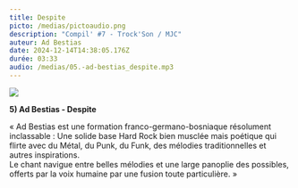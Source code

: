 ```yaml
---
title: Despite
picto: /medias/pictoaudio.png
description: "Compil' #7 - Trock'Son / MJC"
auteur: Ad Bestias
date: 2024-12-14T14:38:05.176Z
durée: 03:33
audio: /medias/05.-ad-bestias_despite.mp3
---
```

![](/medias/ad_bestias_compil.png)

**5) Ad Bestias - Despite** 

« Ad Bestias est une formation franco-germano-bosniaque résolument inclassable : Une solide base Hard Rock bien musclée mais poétique qui flirte avec du Métal, du Punk, du Funk, des mélodies traditionnelles et autres inspirations. \
Le chant navigue entre belles mélodies et une large panoplie des possibles, offerts par la voix humaine par une fusion toute particulière. »